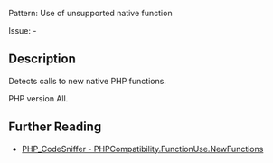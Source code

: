 Pattern: Use of unsupported native function

Issue: -

## Description

Detects calls to new native PHP functions.

PHP version All.

## Further Reading

* [PHP_CodeSniffer - PHPCompatibility.FunctionUse.NewFunctions](https://github.com/PHPCompatibility/PHPCompatibility/tree/develop/PHPCompatibility/Sniffs/FunctionUse/NewFunctionsSniff.php)